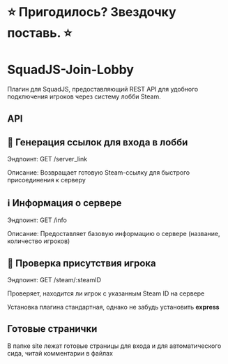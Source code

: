 # **⭐ Пригодилось? Звездочку поставь. ⭐**

# SquadJS-Join-Lobby

Плагин для SquadJS, предоставляющий REST API для удобного подключения игроков через систему лобби Steam.

## API

🔗 Генерация ссылок для входа в лобби
---
Эндпоинт: GET /server_link

Описание: Возвращает готовую Steam-ссылку для быстрого присоединения к серверу

ℹ️ Информация о сервере
---
Эндпоинт: GET /info

Описание: Предоставляет базовую информацию о сервере (название, количество игроков)

👤 Проверка присутствия игрока
---
Эндпоинт: GET /steam/:steamID

Проверяет, находится ли игрок с указанным Steam ID на сервере

Установка плагина стандартная, однако не забудь установить **express**

## Готовые странички

В папке site лежат готовые страницы для входа и для автоматического сида, читай комментарии в файлах
